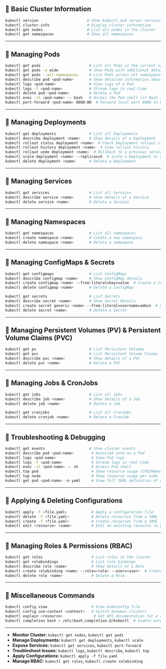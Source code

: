 
## 🔹 **Basic Cluster Information**

```sh
kubectl version                      # Show kubectl and server versions
kubectl cluster-info                 # Display cluster information
kubectl get nodes                    # List all nodes in the cluster
kubectl get namespaces               # Show all namespaces
```

---

## 🔹 **Managing Pods**

```sh
kubectl get pods                      # List all Pods in the current namespace
kubectl get pods -o wide              # Show Pods with additional details
kubectl get pods --all-namespaces     # List Pods across all namespaces
kubectl describe pod <pod-name>       # Show detailed information about a Pod
kubectl logs <pod-name>               # View logs of a Pod
kubectl logs -f <pod-name>            # Stream logs in real-time
kubectl delete pod <pod-name>         # Delete a Pod
kubectl exec -it <pod-name> -- bash   # Access the Pod shell (if Bash is available)
kubectl port-forward <pod-name> 8080:80  # Forward local port 8080 to Pod port 80
```

---

## 🔹 **Managing Deployments**

```sh
kubectl get deployments               # List all Deployments
kubectl describe deployment <name>    # Show details of a Deployment
kubectl rollout status deployment <name>  # Check Deployment rollout status
kubectl rollout history deployment <name>  # View rollout history
kubectl rollout undo deployment <name>  # Rollback to a previous version
kubectl scale deployment <name> --replicas=5  # Scale a Deployment to 5 replicas
kubectl delete deployment <name>      # Delete a Deployment
```

---

## 🔹 **Managing Services**

```sh
kubectl get services                  # List all Services
kubectl describe service <name>       # Show details of a Service
kubectl delete service <name>         # Delete a Service
```

---

## 🔹 **Managing Namespaces**

```sh
kubectl get namespaces                # List all namespaces
kubectl create namespace <name>       # Create a new namespace
kubectl delete namespace <name>       # Delete a namespace
```

---

## 🔹 **Managing ConfigMaps & Secrets**

```sh
kubectl get configmaps                # List ConfigMaps
kubectl describe configmap <name>     # Show ConfigMap details
kubectl create configmap <name> --from-literal=key=value  # Create a ConfigMap
kubectl delete configmap <name>       # Delete a ConfigMap

kubectl get secrets                   # List Secrets
kubectl describe secret <name>        # Show Secret details
kubectl create secret generic <name> --from-literal=username=admin  # Create a Secret
kubectl delete secret <name>          # Delete a Secret
```

---

## 🔹 **Managing Persistent Volumes (PV) & Persistent Volume Claims (PVC)**

```sh
kubectl get pv                        # List Persistent Volumes
kubectl get pvc                       # List Persistent Volume Claims
kubectl describe pvc <name>           # Show details of a PVC
kubectl delete pvc <name>             # Delete a PVC
```

---

## 🔹 **Managing Jobs & CronJobs**

```sh
kubectl get jobs                      # List all Jobs
kubectl describe job <name>           # Show details of a Job
kubectl delete job <name>             # Delete a Job

kubectl get cronjobs                  # List all CronJobs
kubectl delete cronjob <name>         # Delete a CronJob
```

---

## 🔹 **Troubleshooting & Debugging**

```sh
kubectl get events                    # Show cluster events
kubectl describe pod <pod-name>        # Detailed info on a Pod
kubectl logs <pod-name>                # View Pod logs
kubectl logs -f <pod-name>             # Stream logs in real-time
kubectl exec -it <pod-name> -- sh      # Access Pod shell
kubectl top pod                        # Show resource usage (CPU/Memory)
kubectl top node                       # Show resource usage per node
kubectl get pod <pod-name> -o yaml     # View full YAML definition of a Pod
```

---

## 🔹 **Applying & Deleting Configurations**

```sh
kubectl apply -f <file.yaml>           # Apply a configuration file
kubectl delete -f <file.yaml>          # Delete resources from a YAML file
kubectl create -f <file.yaml>          # Create resources from a YAML file
kubectl edit <resource> <name>         # Edit an existing resource (e.g., Deployment)
```

---

## 🔹 **Managing Roles & Permissions (RBAC)**

```sh
kubectl get roles                      # List roles in the cluster
kubectl get rolebindings               # List role bindings
kubectl describe role <name>           # Show details of a Role
kubectl create rolebinding <name> --role=<role> --user=<user>  # Create a RoleBinding
kubectl delete role <name>             # Delete a Role
```

---

## 🔹 **Miscellaneous Commands**

```sh
kubectl config view                    # View kubeconfig file
kubectl config use-context <context>   # Switch between clusters
kubectl explain <resource>              # Get API documentation for a resource
kubectl completion bash > /etc/bash_completion.d/kubectl  # Enable autocomplete in Bash
```

---

- **Monitor Cluster:** `kubectl get nodes`, `kubectl get pods`
- **Manage Deployments:** `kubectl get deployments`, `kubectl scale`
- **Expose Services:** `kubectl get services`, `kubectl port-forward`
- **Troubleshoot Issues:** `kubectl logs`, `kubectl describe`, `kubectl top`
- **Apply Configurations:** `kubectl apply -f file.yaml`
- **Manage RBAC:** `kubectl get roles`, `kubectl create rolebinding`


